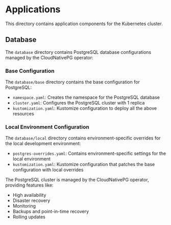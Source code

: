 # Applications

This directory contains application components for the Kubernetes cluster.

## Database

The `database` directory contains PostgreSQL database configurations managed by the CloudNativePG operator:

### Base Configuration

The `database/base` directory contains the base configuration for PostgreSQL:

- `namespace.yaml`: Creates the namespace for the PostgreSQL database
- `cluster.yaml`: Configures the PostgreSQL cluster with 1 replica
- `kustomization.yaml`: Kustomize configuration to deploy all the above resources

### Local Environment Configuration

The `database/local` directory contains environment-specific overrides for the local development environment:

- `postgres-overrides.yaml`: Contains environment-specific settings for the local environment
- `kustomization.yaml`: Kustomize configuration that patches the base configuration with local overrides

The PostgreSQL cluster is managed by the CloudNativePG operator, providing features like:

- High availability
- Disaster recovery
- Monitoring
- Backups and point-in-time recovery
- Rolling updates
